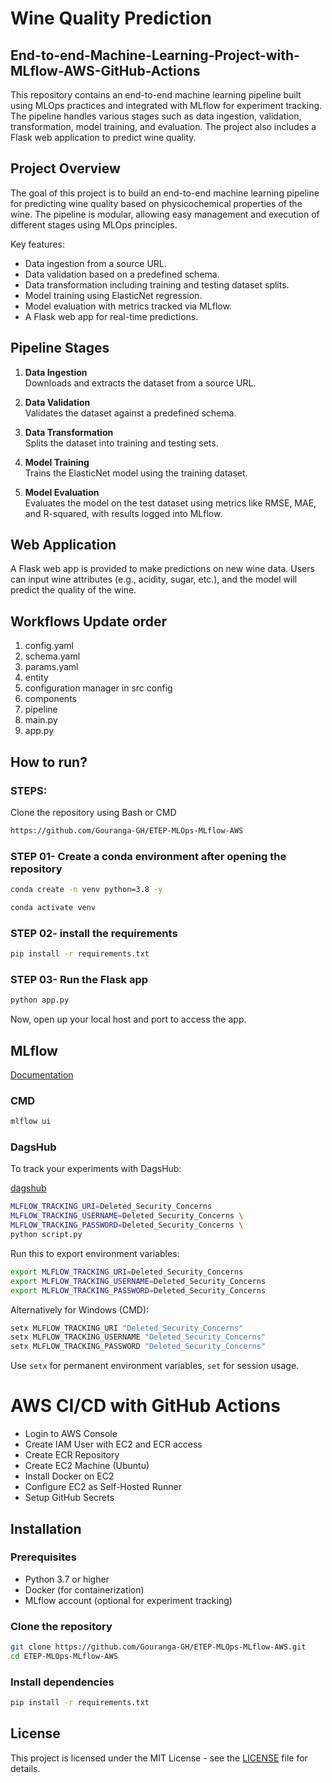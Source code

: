 
# Wine Quality Prediction

## End-to-end-Machine-Learning-Project-with-MLflow-AWS-GitHub-Actions

This repository contains an end-to-end machine learning pipeline built using MLOps practices and integrated with MLflow for experiment tracking. The pipeline handles various stages such as data ingestion, validation, transformation, model training, and evaluation. The project also includes a Flask web application to predict wine quality.

## Project Overview

The goal of this project is to build an end-to-end machine learning pipeline for predicting wine quality based on physicochemical properties of the wine. The pipeline is modular, allowing easy management and execution of different stages using MLOps principles.

Key features:
- Data ingestion from a source URL.
- Data validation based on a predefined schema.
- Data transformation including training and testing dataset splits.
- Model training using ElasticNet regression.
- Model evaluation with metrics tracked via MLflow.
- A Flask web app for real-time predictions.

## Pipeline Stages

1. **Data Ingestion**  
   Downloads and extracts the dataset from a source URL.

2. **Data Validation**  
   Validates the dataset against a predefined schema.

3. **Data Transformation**  
   Splits the dataset into training and testing sets.

4. **Model Training**  
   Trains the ElasticNet model using the training dataset.

5. **Model Evaluation**  
   Evaluates the model on the test dataset using metrics like RMSE, MAE, and R-squared, with results logged into MLflow.

## Web Application

A Flask web app is provided to make predictions on new wine data. Users can input wine attributes (e.g., acidity, sugar, etc.), and the model will predict the quality of the wine.

## Workflows Update order

1. config.yaml
2. schema.yaml
3. params.yaml
4. entity
5. configuration manager in src config
6. components
7. pipeline
8. main.py
9. app.py

## How to run?

### STEPS:

Clone the repository using Bash or CMD

```bash
https://github.com/Gouranga-GH/ETEP-MLOps-MLflow-AWS
```

### STEP 01- Create a conda environment after opening the repository

```bash
conda create -n venv python=3.8 -y
```

```bash
conda activate venv
```

### STEP 02- install the requirements

```bash
pip install -r requirements.txt
```

### STEP 03- Run the Flask app

```bash
python app.py
```

Now, open up your local host and port to access the app.

## MLflow

[Documentation](https://mlflow.org/docs/latest/index.html)

### CMD

```bash
mlflow ui
```

### DagsHub

To track your experiments with DagsHub:

[dagshub](https://dagshub.com/)

```bash
MLFLOW_TRACKING_URI=Deleted_Security_Concerns
MLFLOW_TRACKING_USERNAME=Deleted_Security_Concerns \
MLFLOW_TRACKING_PASSWORD=Deleted_Security_Concerns \
python script.py
```

Run this to export environment variables:

```bash
export MLFLOW_TRACKING_URI=Deleted_Security_Concerns
export MLFLOW_TRACKING_USERNAME=Deleted_Security_Concerns
export MLFLOW_TRACKING_PASSWORD=Deleted_Security_Concerns
```

Alternatively for Windows (CMD):

```bash
setx MLFLOW_TRACKING_URI "Deleted_Security_Concerns"
setx MLFLOW_TRACKING_USERNAME "Deleted_Security_Concerns"
setx MLFLOW_TRACKING_PASSWORD "Deleted_Security_Concerns"
```

Use `setx` for permanent environment variables, `set` for session usage.

# AWS CI/CD with GitHub Actions

- Login to AWS Console
- Create IAM User with EC2 and ECR access
- Create ECR Repository
- Create EC2 Machine (Ubuntu)
- Install Docker on EC2
- Configure EC2 as Self-Hosted Runner
- Setup GitHub Secrets






## Installation

### Prerequisites
- Python 3.7 or higher
- Docker (for containerization)
- MLflow account (optional for experiment tracking)

### Clone the repository

```bash
git clone https://github.com/Gouranga-GH/ETEP-MLOps-MLflow-AWS.git
cd ETEP-MLOps-MLflow-AWS
```

### Install dependencies

```bash
pip install -r requirements.txt
```

## License

This project is licensed under the MIT License - see the [LICENSE](LICENSE) file for details.
